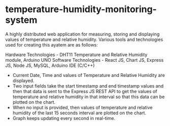 # temperature-humidity-monitoring-system
A highly distributed web application for measuring, storing and displaying values of temperature and relative humidity. Various tools and technologies used for creating this ayatem are as follows:

Hardware Technologies - DHT11 Temperature and Relative Humidity module, Arduino UNO
Software Technologies - React JS, Chart JS, Express JS, Node JS, MySQL, Arduino IDE (C/C++)

- Current Date, Time and values of Temperature and Relative Humidity are displayed.
- Two input fields take the start timestamp and end timestamp values and then that data is sent to the Express JS REST API to get the values of temperature and relative humidity in that interval so that this data can be plotted on the chart.
- When no input is provided, then values of temperature and relative humidity of the last 15 seconds interval are plotted on the chart.
- Graph keeps updating every second in real-time.
